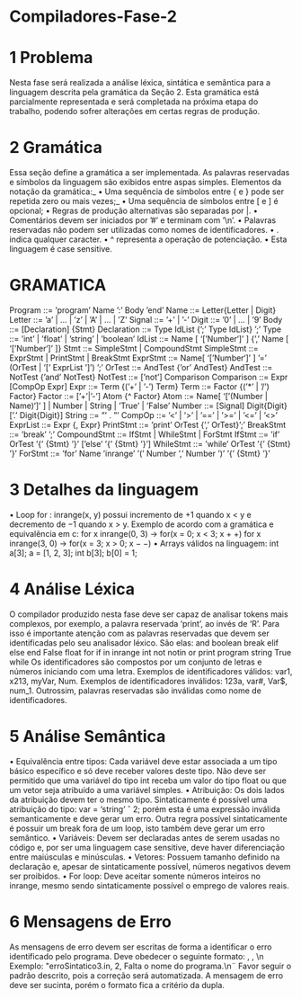 # Compiladores-Fase-2

# 1 Problema
Nesta fase será realizada a análise léxica, sintática e semântica para a linguagem descrita pela
gramática da Seção 2. Esta gramática está parcialmente representada e será completada
na próxima etapa do trabalho, podendo sofrer alterações em certas regras de produção.

# 2 Gramática
Essa seção define a gramática a ser implementada. As palavras reservadas e símbolos da
linguagem são exibidos entre aspas simples. Elementos da notação da gramática:_
• Uma sequência de símbolos entre { e } pode ser repetida zero ou mais vezes;_
• Uma sequência de símbolos entre [ e ] é opcional;
• Regras de produção alternativas são separadas por |.
• Comentários devem ser iniciados por ’#’ e terminam com ’\n’.
• Palavras reservadas não podem ser utilizadas como nomes de identificadores.
• . indica qualquer caracter.
• ^ representa a operação de potenciação.
• Esta linguagem é case sensitive.

# GRAMATICA
Program ::= ’program’ Name ’:’ Body ’end’
Name ::= Letter{Letter | Digit}
Letter ::= ’a’ | ... | ’z’ | ’A’ | ... | ’Z’
Signal ::= ’+’ | ’-’
Digit ::= ’0’ | ... | ’9’
Body ::= [Declaration] {Stmt}
Declaration ::= Type IdList {’;’ Type IdList} ’;’
Type ::= ’int’ | ’float’ | ’string’ | ’boolean’
IdList ::= Name [ ‘[’Number‘]’ ] {’,’ Name [ ‘[’Number‘]’ ]}
Stmt ::= SimpleStmt | CompoundStmt
SimpleStmt ::= ExprStmt | PrintStmt | BreakStmt
ExprStmt ::= Name[ ‘[’Number‘]’ ] ’=’ (OrTest | ’[’ ExprList ’]’) ’;’
OrTest ::= AndTest {’or’ AndTest}
AndTest ::= NotTest {’and’ NotTest}
NotTest ::= [’not’] Comparison
Comparison ::= Expr [CompOp Expr]
Expr ::= Term {(’+’ | ’-’) Term}
Term ::= Factor {(’*’ | ’/’) Factor}
Factor ::= [’+’|’-’] Atom {^ Factor}
Atom ::= Name[ ‘[’(Number | Name)‘]’ ] | Number | String | ’True’ | ’False’
Number ::= [Signal] Digit{Digit} [’.’ Digit{Digit}]
String ::= ”’ . ”’
CompOp ::= ’<’ | ’>’ | ’==’ | ’>=’ | ’<=’ | ’<>’
ExprList ::= Expr {, Expr}
PrintStmt ::= ’print’ OrTest {’,’ OrTest}’;’
BreakStmt ::= ’break’ ’;’
CompoundStmt ::= IfStmt | WhileStmt | ForStmt
IfStmt ::= ’if’ OrTest ’{’ {Stmt} ’}’ [’else’ ’{’ {Stmt} ’}’]
WhileStmt ::= ’while’ OrTest ’{’ {Stmt} ’}’
ForStmt ::= ’for’ Name ’inrange’ ’(’ Number ’,’ Number ’)’ ’{’ {Stmt} ’}’

# 3 Detalhes da linguagem

• Loop for : inrange(x, y) possui incremento de +1 quando x < y e decremento de −1
quando x > y. Exemplo de acordo com a gramática e equivalência em c:
for x inrange(0, 3) → for(x = 0; x < 3; x + +)
for x inrange(3, 0) → for(x = 3; x > 0; x − −)
• Arrays válidos na linguagem:
int a[3]; a = [1, 2, 3];
int b[3]; b[0] = 1;

# 4 Análise Léxica

O compilador produzido nesta fase deve ser capaz de analisar tokens mais complexos, por
exemplo, a palavra reservada ‘print’, ao invés de ‘R’. Para isso é importante atenção com as
palavras reservadas que devem ser identificadas pelo seu analisador léxico. São elas:
and boolean break elif
else end False float
for if in inrange
int not notin or
print program string True
while
Os identificadores são compostos por um conjunto de letras e números iniciando com
uma letra. Exemplos de identificadores válidos: var1, x213, myVar, Num. Exemplos de
identificadores inválidos: 123a, var#, Var$, num_1. Outrossim, palavras reservadas são
inválidas como nome de identificadores.

# 5 Análise Semântica

• Equivalência entre tipos: Cada variável deve estar associada a um tipo básico específico
e só deve receber valores deste tipo. Não deve ser permitido que uma variável do tipo
int receba um valor do tipo float ou que um vetor seja atribuído a uma variável simples.
• Atribuição: Os dois lados da atribuição devem ter o mesmo tipo. Sintaticamente
é possível uma atribuição do tipo: var = ‘string’ ˆ 2; porém esta é uma expressão
inválida semanticamente e deve gerar um erro. Outra regra possível sintaticamente é
possuir um break fora de um loop, isto também deve gerar um erro semântico.
• Variáveis: Devem ser declaradas antes de serem usadas no código e, por ser uma
linguagem case sensitive, deve haver diferenciação entre maiúsculas e minúsculas.
• Vetores: Possuem tamanho definido na declaração e, apesar de sintaticamente possível,
números negativos devem ser proibidos.
• For loop: Deve aceitar somente números inteiros no inrange, mesmo sendo sintaticamente
possível o emprego de valores reais.

# 6 Mensagens de Erro

As mensagens de erro devem ser escritas de forma a identificar o erro identificado pelo
programa. Deve obedecer o seguinte formato:
<Nome do arquivo>, <Linha com erro>, <Mensagem>\n
Exemplo:
"erroSintatico3.in, 2, Falta o nome do programa.\n¨
Favor seguir o padrão descrito, pois a correção será automatizada. A mensagem
de erro deve ser sucinta, porém o formato fica a critério da dupla.